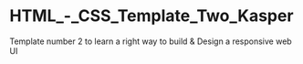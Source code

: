 # HTML_-_CSS_Template_Two_Kasper
Template number 2 to learn a right way to build &amp; Design a responsive web UI
